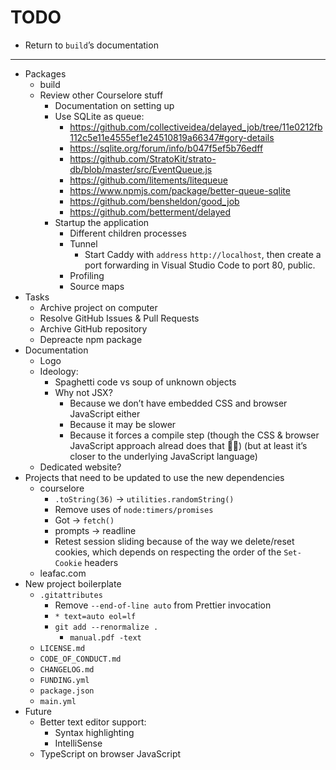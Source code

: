 # TODO

- Return to `build`’s documentation

---

- Packages
  - build
  - Review other Courselore stuff
    - Documentation on setting up
    - Use SQLite as queue:
      - https://github.com/collectiveidea/delayed_job/tree/11e0212fb112c5e11e4555ef1e24510819a66347#gory-details
      - https://sqlite.org/forum/info/b047f5ef5b76edff
      - https://github.com/StratoKit/strato-db/blob/master/src/EventQueue.js
      - https://github.com/litements/litequeue
      - https://www.npmjs.com/package/better-queue-sqlite
      - https://github.com/bensheldon/good_job
      - https://github.com/betterment/delayed
    - Startup the application
      - Different children processes
      - Tunnel
        - Start Caddy with `address` `http://localhost`, then create a port forwarding in Visual Studio Code to port 80, public.
      - Profiling
      - Source maps
- Tasks
  - Archive project on computer
  - Resolve GitHub Issues & Pull Requests
  - Archive GitHub repository
  - Depreacte npm package
- Documentation
  - Logo
  - Ideology:
    - Spaghetti code vs soup of unknown objects
    - Why not JSX?
      - Because we don’t have embedded CSS and browser JavaScript either
      - Because it may be slower
      - Because it forces a compile step (though the CSS & browser JavaScript approach alread does that 🤷‍♂️) (but at least it’s closer to the underlying JavaScript language)
  - Dedicated website?
- Projects that need to be updated to use the new dependencies
  - courselore
    - `.toString(36)` → `utilities.randomString()`
    - Remove uses of `node:timers/promises`
    - Got → `fetch()`
    - prompts → readline
    - Retest session sliding because of the way we delete/reset cookies, which depends on respecting the order of the `Set-Cookie` headers
  - leafac.com
- New project boilerplate
  - `.gitattributes`
    - Remove `--end-of-line auto` from Prettier invocation
    - `* text=auto eol=lf`
    - `git add --renormalize .`
      - `manual.pdf	-text`
  - `LICENSE.md`
  - `CODE_OF_CONDUCT.md `
  - `CHANGELOG.md`
  - `FUNDING.yml`
  - `package.json`
  - `main.yml`
- Future
  - Better text editor support:
    - Syntax highlighting
    - IntelliSense
  - TypeScript on browser JavaScript
